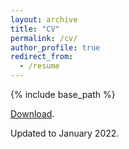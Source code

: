 ```yaml
---
layout: archive
title: "CV"
permalink: /cv/
author_profile: true
redirect_from:
  - /resume
---
```


{% include base_path %}

[Download](/files/My_CV_website.pdf).

Updated to January 2022.
